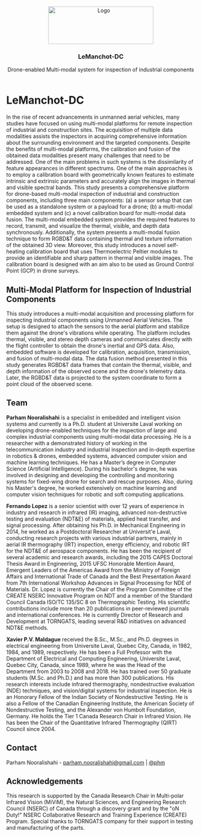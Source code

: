 
<!-- PROJECT LOGO -->
<br />
<p align="center">
  <a href="https://www.ulaval.ca/en/" target="_blank">
    <img src="https://ssc.ca/sites/default/files/logo-ulaval-reseaux-sociaux.jpg" alt="Logo" width="280" height="100">
  </a>

  <h3 align="center">LeManchot-DC</h3>

  <p align="center">
	Drone-enabled Multi-modal system for inspection of industrial components
    <br/>
    <br/>
  </p>
</p>

# LeManchot-DC
In the rise of recent advancements in unmanned aerial vehicles, many studies have focused on using multi-modal platforms for remote inspection of industrial and construction sites. The acquisition of multiple data modalities assists the inspectors in acquiring comprehensive information about the surrounding environment and the targeted components. Despite the benefits of multi-modal platforms, the calibration and fusion of the obtained data modalities present many challenges that need to be addressed. One of the main problems in such systems is the dissimilarity of feature appearances in different spectrums. One of the main approaches is to employ a calibration board with geometrically known features to estimate intrinsic and extrinsic parameters and accurately align the images in thermal and visible spectral bands. This study presents a comprehensive platform for drone-based multi-modal inspection of industrial and construction components, including three main components: (a) a sensor setup that can be used as a standalone system or a payload for a drone; (b) a multi-modal embedded system and (c) a novel calibration board for multi-modal data fusion. The multi-modal embedded system provides the required features to record, transmit, and visualize the thermal, visible, and depth data synchronously. Additionally, the system presents a multi-modal fusion technique to form RGBD&T data containing thermal and texture information of the obtained 3D view. Moreover, this study introduces a novel self-heating calibration board that uses Thermoelectric Peltier modules to provide an identifiable and sharp pattern in thermal and visible images. The calibration board is designed with an aim also to be used as Ground Control Point (GCP) in drone surveys.

## Multi-Modal Platform for Inspection of Industrial Components
This study introduces a multi-modal acquisition and processing platform for inspecting industrial components using Unmanned Aerial Vehicles. The setup is designed to attach the sensors to the aerial platform and stabilize them against the drone's vibrations while operating. The platform includes thermal, visible, and stereo depth cameras and communicates directly with the flight controller to obtain the drone's inertial and GPS data. Also, embedded software is developed for calibration, acquisition, transmission, and fusion of multi-modal data. The data fusion method presented in this study generates RGBD&T data frames that contain the thermal, visible, and depth information of the observed scene and the drone's telemetry data. Later, the RGBD&T data is projected to the system coordinate to form a point cloud of the observed scene.

## Team
**Parham Nooralishahi** is a specialist in embedded and intelligent vision systems and currently is a Ph.D. student at Universite Laval working on developing drone-enabled techniques for the inspection of large and complex industrial components using multi-modal data processing. He is a researcher with a demonstrated history of working in the telecommunication industry and industrial inspection and in-depth expertise in robotics & drones, embedded systems, advanced computer vision and machine learning techniques. He has a Master’s degree in Computer Science (Artificial Intelligence). During his bachelor's degree, he was involved in designing and developing the controlling and monitoring systems for fixed-wing drone for search and rescue purposes. Also, during his Master's degree, he worked extensively on machine learning and computer vision techniques for robotic and soft computing applications.

**Fernando Lopez** is a senior scientist with over 12 years of experience in industry and research in infrared (IR) imaging, advanced non-destructive testing and evaluation (NDT&E) of materials, applied heat transfer, and signal processing. After obtaining his Ph.D. in Mechanical Engineering in 2014, he worked as a Postdoctoral Researcher at Universit'e Laval, conducting research projects with various industrial partners, mainly in aerial IR thermography (IRT) inspection, energy efficiency, and robotic IRT for the NDT&E of aerospace components. He has been the recipient of several academic and research awards, including the 2015 CAPES Doctoral Thesis Award in Engineering, 2015 UFSC Honorable Mention Award, Emergent Leaders of the Americas Award from the Ministry of Foreign Affairs and International Trade of Canada and the Best Presentation Award from 7th International Workshop Advances in Signal Processing for NDE of Materials. Dr. Lopez is currently the Chair of the Program Committee of the CREATE NSERC Innovative Program on NDT and a member of the Standard Council Canada ISO/TC 135/SC 8 on Thermographic Testing. His scientific contributions include more than 20 publications in peer-reviewed journals and international conferences. He is currently Director of Research and Development at TORNGATS, leading several R&D initiatives on advanced NDT&E methods.

**Xavier P.V. Maldague** received the B.Sc., M.Sc., and Ph.D. degrees in electrical engineering from Universite Laval, Quebec City, Canada, in 1982, 1984, and 1989, respectively. He has been a Full Professor with the Department of Electrical and Computing Engineering, Universite Laval, Quebec City, Canada, since 1989, where he was the Head of the Department from 2003 to 2008 and 2018. He has trained over 50 graduate students (M.Sc. and Ph.D.) and has more than 300 publications. His research interests include infrared thermography, nondestructive evaluation (NDE) techniques, and vision/digital systems for industrial inspection. He is an Honorary Fellow of the Indian Society of Nondestructive Testing. He is also a Fellow of the Canadian Engineering Institute, the American Society of Nondestructive Testing, and the Alexander von Humbolt Foundation, Germany. He holds the Tier 1 Canada Research Chair in Infrared Vision. He has been the Chair of the Quantitative Infrared Thermography (QIRT) Council since 2004.

## Contact
Parham Nooralishahi - parham.nooralishahi@gmail.com | [@phm](https://www.linkedin.com/in/parham-nooralishahi/) <br/>

## Acknowledgements
This research is supported by the Canada Research Chair in Multi-polar Infrared Vision (MiViM), the Natural Sciences, and Engineering Research Council (NSERC) of Canada through a discovery grant and by the "oN Duty!" NSERC Collaborative Research and Training Experience (CREATE) Program. Special thanks to TORNGATS company for their support in testing and manufacturing of the parts.


